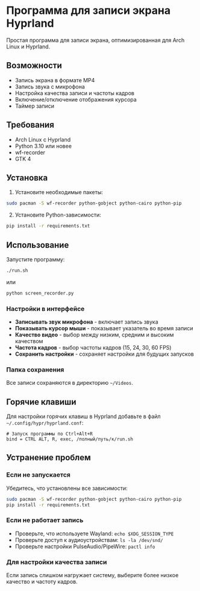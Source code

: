 # Программа для записи экрана Hyprland

Простая программа для записи экрана, оптимизированная для Arch Linux и Hyprland.

## Возможности

- Запись экрана в формате MP4
- Запись звука с микрофона
- Настройка качества записи и частоты кадров
- Включение/отключение отображения курсора
- Таймер записи

## Требования

- Arch Linux с Hyprland
- Python 3.10 или новее
- wf-recorder
- GTK 4

## Установка

1. Установите необходимые пакеты:

```bash
sudo pacman -S wf-recorder python-gobject python-cairo python-pip
```

2. Установите Python-зависимости:

```bash
pip install -r requirements.txt
```

## Использование

Запустите программу:

```bash
./run.sh
```

или

```bash
python screen_recorder.py
```

### Настройки в интерфейсе

- **Записывать звук микрофона** - включает запись звука
- **Показывать курсор мыши** - показывает указатель во время записи
- **Качество видео** - выбор между низким, средним и высоким качеством
- **Частота кадров** - выбор частоты кадров (15, 24, 30, 60 FPS)
- **Сохранить настройки** - сохраняет настройки для будущих запусков

### Папка сохранения

Все записи сохраняются в директорию `~/Videos`.

## Горячие клавиши

Для настройки горячих клавиш в Hyprland добавьте в файл `~/.config/hypr/hyprland.conf`:

```
# Запуск программы по Ctrl+Alt+R
bind = CTRL ALT, R, exec, /полный/путь/к/run.sh
```

## Устранение проблем

### Если не запускается

Убедитесь, что установлены все зависимости:

```bash
sudo pacman -S wf-recorder python-gobject python-cairo python-pip
pip install -r requirements.txt
```

### Если не работает запись

- Проверьте, что используете Wayland: `echo $XDG_SESSION_TYPE`
- Проверьте доступ к аудиоустройствам: `ls -la /dev/snd/`
- Проверьте настройки PulseAudio/PipeWire: `pactl info`

### Для настройки качества записи

Если запись слишком нагружает систему, выберите более низкое качество и частоту кадров. 
